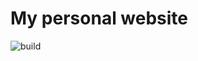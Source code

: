 # My personal website

![build](https://img.shields.io/github/workflow/status/ombratteng/bratteng.sh/continuous-integration?event=push&style=for-the-badge)
